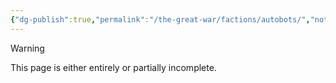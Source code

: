 ```yaml
---
{"dg-publish":true,"permalink":"/the-great-war/factions/autobots/","noteIcon":"default"}
---
```

  
>[!warning] 
>This page is either entirely or partially incomplete. 

